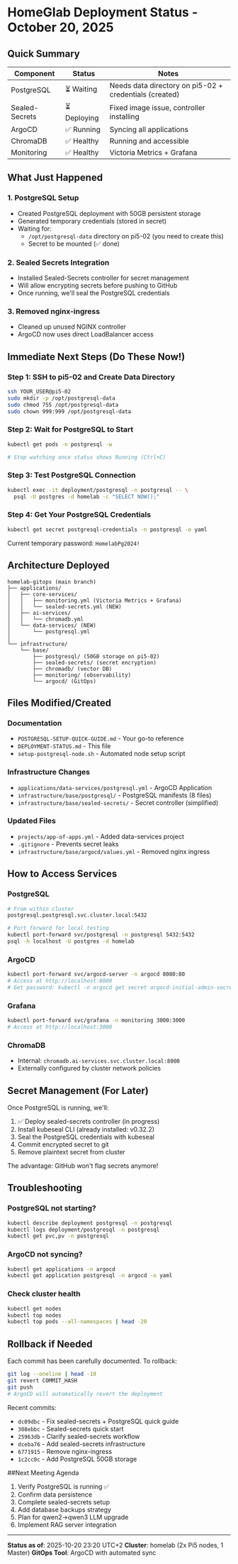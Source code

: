 # HomeGlab Deployment Status - October 20, 2025

## Quick Summary

| Component | Status | Notes |
|-----------|--------|-------|
| PostgreSQL | ⏳ Waiting | Needs data directory on pi5-02 + credentials (created) |
| Sealed-Secrets | ⏳ Deploying | Fixed image issue, controller installing |
| ArgoCD | ✅ Running | Syncing all applications |
| ChromaDB | ✅ Healthy | Running and accessible |
| Monitoring | ✅ Healthy | Victoria Metrics + Grafana |

## What Just Happened

### 1. PostgreSQL Setup
- Created PostgreSQL deployment with 50GB persistent storage
- Generated temporary credentials (stored in secret)
- Waiting for:
  - `/opt/postgresql-data` directory on pi5-02 (you need to create this)
  - Secret to be mounted (✅ done)

### 2. Sealed Secrets Integration
- Installed Sealed-Secrets controller for secret management
- Will allow encrypting secrets before pushing to GitHub
- Once running, we'll seal the PostgreSQL credentials

### 3. Removed nginx-ingress
- Cleaned up unused NGINX controller
- ArgoCD now uses direct LoadBalancer access

## Immediate Next Steps (Do These Now!)

### Step 1: SSH to pi5-02 and Create Data Directory

```bash
ssh YOUR_USER@pi5-02
sudo mkdir -p /opt/postgresql-data
sudo chmod 755 /opt/postgresql-data
sudo chown 999:999 /opt/postgresql-data
```

### Step 2: Wait for PostgreSQL to Start

```bash
kubectl get pods -n postgresql -w

# Stop watching once status shows Running (Ctrl+C)
```

### Step 3: Test PostgreSQL Connection

```bash
kubectl exec -it deployment/postgresql -n postgresql -- \
  psql -U postgres -d homelab -c "SELECT NOW();"
```

### Step 4: Get Your PostgreSQL Credentials

```bash
kubectl get secret postgresql-credentials -n postgresql -o yaml
```

Current temporary password: `HomelabPg2024!`

## Architecture Deployed

```
homelab-gitops (main branch)
├── applications/
│   ├── core-services/
│   │   ├── monitoring.yml (Victoria Metrics + Grafana)
│   │   └── sealed-secrets.yml (NEW)
│   ├── ai-services/
│   │   └── chromadb.yml
│   └── data-services/ (NEW)
│       └── postgresql.yml
│
└── infrastructure/
    └── base/
        ├── postgresql/ (50GB storage on pi5-02)
        ├── sealed-secrets/ (secret encryption)
        ├── chromadb/ (vector DB)
        ├── monitoring/ (observability)
        └── argocd/ (GitOps)
```

## Files Modified/Created

### Documentation
- `POSTGRESQL-SETUP-QUICK-GUIDE.md` - Your go-to reference
- `DEPLOYMENT-STATUS.md` - This file
- `setup-postgresql-node.sh` - Automated node setup script

### Infrastructure Changes
- `applications/data-services/postgresql.yml` - ArgoCD Application
- `infrastructure/base/postgresql/` - PostgreSQL manifests (8 files)
- `infrastructure/base/sealed-secrets/` - Secret controller (simplified)

### Updated Files
- `projects/app-of-apps.yml` - Added data-services project
- `.gitignore` - Prevents secret leaks
- `infrastructure/base/argocd/values.yml` - Removed nginx ingress

## How to Access Services

### PostgreSQL
```bash
# From within cluster
postgresql.postgresql.svc.cluster.local:5432

# Port forward for local testing
kubectl port-forward svc/postgresql -n postgresql 5432:5432
psql -h localhost -U postgres -d homelab
```

### ArgoCD
```bash
kubectl port-forward svc/argocd-server -n argocd 8080:80
# Access at http://localhost:8080
# Get password: kubectl -n argocd get secret argocd-initial-admin-secret -o jsonpath="{.data.password}" | base64 -d
```

### Grafana
```bash
kubectl port-forward svc/grafana -n monitoring 3000:3000
# Access at http://localhost:3000
```

### ChromaDB
- Internal: `chromadb.ai-services.svc.cluster.local:8000`
- Externally configured by cluster network policies

## Secret Management (For Later)

Once PostgreSQL is running, we'll:

1. ✅ Deploy sealed-secrets controller (in progress)
2. Install kubeseal CLI (already installed: v0.32.2)
3. Seal the PostgreSQL credentials with kubeseal
4. Commit encrypted secret to git
5. Remove plaintext secret from cluster

The advantage: GitHub won't flag secrets anymore!

## Troubleshooting

### PostgreSQL not starting?
```bash
kubectl describe deployment postgresql -n postgresql
kubectl logs deployment/postgresql -n postgresql
kubectl get pvc,pv -n postgresql
```

### ArgoCD not syncing?
```bash
kubectl get applications -n argocd
kubectl get application postgresql -n argocd -o yaml
```

### Check cluster health
```bash
kubectl get nodes
kubectl top nodes
kubectl top pods --all-namespaces | head -20
```

## Rollback if Needed

Each commit has been carefully documented. To rollback:

```bash
git log --oneline | head -10
git revert COMMIT_HASH
git push
# ArgoCD will automatically revert the deployment
```

Recent commits:
- `dc09dbc` - Fix sealed-secrets + PostgreSQL quick guide
- `308ebbc` - Sealed-secrets quick start
- `25963db` - Clarify sealed-secrets workflow
- `dceba76` - Add sealed-secrets infrastructure
- `6771915` - Remove nginx-ingress
- `1c2cc0c` - Add PostgreSQL 50GB storage

##Next Meeting Agenda

1. Verify PostgreSQL is running ✅
2. Confirm data persistence
3. Complete sealed-secrets setup
4. Add database backups strategy
5. Plan for qwen2→qwen3 LLM upgrade
6. Implement RAG server integration

---

**Status as of**: 2025-10-20 23:20 UTC+2
**Cluster**: homelab (2x Pi5 nodes, 1 Master)
**GitOps Tool**: ArgoCD with automated sync

